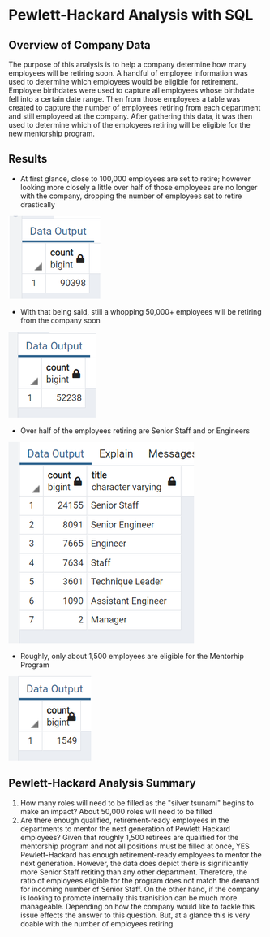 # Pewlett-Hackard Analysis with SQL


## Overview of Company Data 
The purpose of this analysis is to help a company determine how many
employees will be retiring soon. A handful of employee information was
used to determine which employees would be eligible for retirement. 
Employee birthdates were used to capture all employees whose birthdate
fell into a certain date range. Then from those employees a table was created
to capture the number of employees retiring from each department and still
employeed at the company. After gathering this data, it was then used to 
determine which of the employees retiring will be eligible for the 
new mentorship program. 


## Results
- At first glance, close to 100,000 employees are set to retire; however looking more closely
a little over half of those employees are no longer with the company, dropping the number of 
employees set to retire drastically

![](Resources/total_emp_retiring.png)


- With that being said, still a whopping 50,000+ employees will be retiring from the 
company soon

![](Resources/current_emp_retiring.png)


- Over half of the employees retiring are Senior Staff and or Engineers

![](Resources/retiring_by_titles.png)


- Roughly, only about 1,500 employees are eligible for the Mentorhip Program

![](Resources/mentorship_eligible.png)



## Pewlett-Hackard Analysis Summary
1. How many roles will need to be filled as the "silver tsunami" begins to make an impact?
  About 50,000 roles will need to be filled 
2. Are there enough qualified, retirement-ready employees in the departments to mentor the 
 next generation of Pewlett Hackard employees?
  Given that roughly 1,500 retirees are qualified for the mentorship program and not all 
  positions must be filled at once, YES Pewlett-Hackard has enough retirement-ready
  employees to mentor the next generation. However, the data does depict there is 
  significantly more Senior Staff retiting than any other department. Therefore, the
  ratio of employees eligible for the program does not match the demand for incoming
  number of Senior Staff. On the other hand, if the company is looking to promote internally
  this tranisition can be much more manageable. Depending on how the company would like to
  tackle this issue effects the answer to this question. But, at a glance this is very doable
  with the number of employees retiring.
